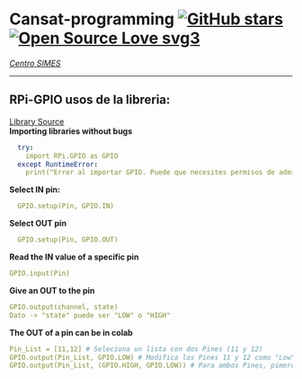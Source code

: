 # Cansat-programming [![GitHub stars](https://img.shields.io/github/stars/Naereen/StrapDown.js.svg?style=social&label=Star&maxAge=2592000)](https://GitHub.com/Cxrloskenobi/CanSat-programming/) [![Open Source Love svg3](https://badges.frapsoft.com/os/v3/open-source.svg?v=103)](https://github.com/ellerbrock/open-source-badges/)

*[Centro SIMES](https://aeroespacial.centrosimes.cl/)*

---

## RPi-GPIO usos de la libreria:
 [Library Source](https://sourceforge.net/p/raspberry-gpio-python/wiki/BasicUsage/) <br>
  **Importing libraries without bugs**
```yaml
  try:
    import RPi.GPIO as GPIO
  except RuntimeError:
    print("Error al importar GPIO. Puede que necesites permisos de adminitrador; puedes probar ejecutando el Script con "sudo")
```

  **Select IN pin:**
```yaml
  GPIO.setup(Pin, GPIO.IN)
```

  **Select OUT pin**
```yaml
  GPIO.setup(Pin, GPIO.OUT)
```

  **Read the IN value of a specific pin**
 ```yaml
 GPIO.input(Pin)
 ```

  **Give an OUT to the pin**
```yaml
GPIO.output(channel, state)
Dato -> "state" puede ser "LOW" o "HIGH"
```

**The OUT of a pin can be in colab**
```yaml
Pin_List = [11,12] # Seleciona un lista con dos Pines (11 y 12)                           
GPIO.output(Pin_List, GPIO.LOW) # Modifica los Pines 11 y 12 como "Low"             
GPIO.output(Pin_List, (GPIO.HIGH, GPIO.LOW)) # Para ambos Pines, pimero pasa por "HIGH" y luego por "LOW"
```
